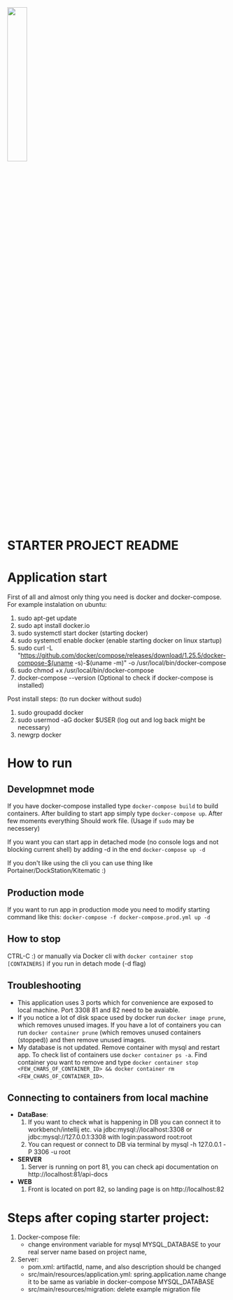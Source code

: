 <img src="https://mayeryn.com/wp-content/uploads/2019/05/logo_wp_dark@2x.png" style="width: 30%;">

# STARTER PROJECT README


# Application start

First of all and almost only thing you need is docker and docker-compose. For example instalation on ubuntu:

1) sudo apt-get update
2) sudo apt install docker.io 
3) sudo systemctl start docker (starting docker)
4) sudo systemctl enable docker (enable starting docker on linux startup)
5) sudo curl -L "https://github.com/docker/compose/releases/download/1.25.5/docker-compose-$(uname -s)-$(uname -m)" -o /usr/local/bin/docker-compose
6) sudo chmod +x /usr/local/bin/docker-compose 
7) docker-compose --version (Optional to check if docker-compose is installed)

Post install steps: (to run docker without sudo)
1) sudo groupadd docker
2) sudo usermod -aG docker $USER (log out and log back might be necessary)
3) newgrp docker


# How to run

## Developmnet mode

If you have docker-compose installed type ``` docker-compose build ``` to build containers. After building to start app simply type ``` docker-compose up ```. After few moments everything Should work file. (Usage if ``` sudo ``` may be necessery)

If you want you can start app in detached mode (no console logs and not blocking current shell) by adding -d in the end ``` docker-compose up -d ```

If you don't like using the cli you can use thing like Portainer/DockStation/Kitematic :)

## Production mode

If you want to run app in production mode you need to modify starting command like this: ``` docker-compose -f docker-compose.prod.yml up -d ```

## How to stop

CTRL-C :) or manually via Docker cli with ``` docker container stop [CONTAINERS] ``` if you run in detach mode (-d flag)

## Troubleshooting

- This application uses 3 ports which for convenience are exposed to local machine. Port 3308 81 and 82 need to be avaiable.
- If you notice a lot of disk space used by docker run ``` docker image prune ```, which removes unused images. If you have a lot of containers you can run ``` docker container prune ``` (which removes unused containers (stopped)) and then remove unused images.
- My database is not updated. Remove container with mysql and restart app. To check list of containers use ``` docker container ps -a ```. Find container you want to remove and type ```docker container stop <FEW_CHARS_OF_CONTAINER_ID> && docker container rm <FEW_CHARS_OF_CONTAINER_ID>```.

## Connecting to containers from local machine

- **DataBase**: 
    1) If you want to check what is happening in DB you can connect it to workbench/intellij etc. via jdbc:mysql://localhost:3308 or jdbc:mysql://127.0.0.1:3308 with login:password root:root
    2) You can request or connect to DB via terminal by mysql -h 127.0.0.1 -P 3306 -u root
- **SERVER**    
    1) Server is running on port 81, you can check api documentation on http://localhost:81/api-docs
- **WEB**
    1) Front is located on port 82, so landing page is on http://localhost:82
    
# Steps after coping starter project:
1) Docker-compose file:
    - change environment variable for mysql MYSQL_DATABASE to your real server name based on project name,
2) Server:
    - pom.xml: artifactId, name, and also description should be changed
    - src/main/resources/application.yml: spring.application.name change it to be same as variable in docker-compose MYSQL_DATABASE
    - src/main/resources/migration: delete example migration file
